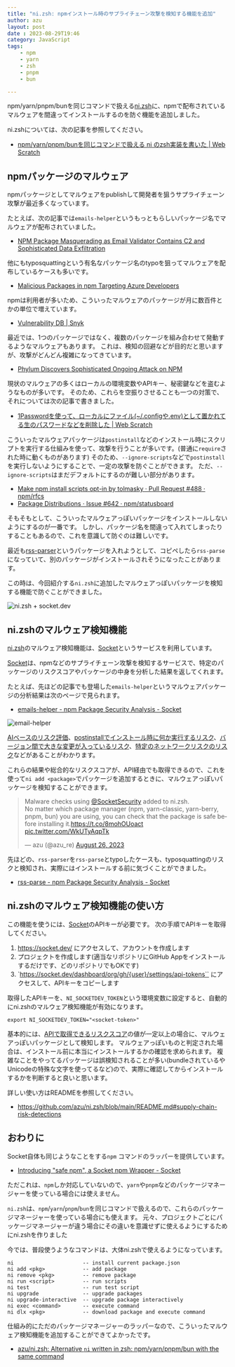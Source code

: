 ```yaml
---
title: "ni.zsh: npmインストール時のサプライチェーン攻撃を検知する機能を追加"
author: azu
layout: post
date : 2023-08-29T19:46
category: JavaScript
tags:
    - npm
    - yarn
    - zsh
    - pnpm
    - bun

---
```


npm/yarn/pnpm/bunを同じコマンドで扱える[ni.zsh](https://github.com/azu/ni.zsh)に、npmで配布されているマルウェアを間違ってインストールするのを防ぐ機能を追加しました。

ni.zshについては、次の記事を参照してください。

- [npm/yarn/pnpm/bunを同じコマンドで扱える ni のzsh実装を書いた | Web Scratch](https://efcl.info/2023/03/24/ni/)

## npmパッケージのマルウェア

npmパッケージとしてマルウェアをpublishして開発者を狙うサプライチェーン攻撃が最近多くなっています。

たとえば、次の記事では`emails-helper`というもっともらしいパッケージ名でマルウェアが配布されていました。

- [NPM Package Masquerading as Email Validator Contains C2 and Sophisticated Data Exfiltration](https://blog.phylum.io/npm-emails-validator-package-malware/)

他にもtyposquattingという有名なパッケージ名のtypoを狙ってマルウェアを配布しているケースも多いです。

- [Malicious Packages in npm Targeting Azure Developers](https://jfrog.com/blog/large-scale-npm-attack-targets-azure-developers-with-malicious-packages/)

npmは利用者が多いため、こういったマルウェアのパッケージが月に数百件とかの単位で増えています。

- [Vulnerability DB | Snyk](https://security.snyk.io/vuln/npm/)

最近では、1つのパッケージではなく、複数のパッケージを組み合わせて発動するようなマルウェアもあります。
これは、検知の回避などが目的だと思いますが、攻撃がどんどん複雑になってきています。

- [Phylum Discovers Sophisticated Ongoing Attack on NPM](https://blog.phylum.io/sophisticated-ongoing-attack-discovered-on-npm/)

現状のマルウェアの多くはローカルの環境変数やAPIキー、秘密鍵などを盗むようなものが多いです。
そのため、これらを空振りさせることも一つの対策で、それについては次の記事で書きました。

- [1Passwordを使って、ローカルにファイル(~/.configや.env)として置かれてる生のパスワードなどを削除した | Web Scratch](https://efcl.info/2023/01/31/remove-secret-from-local/)

こういったマルウェアパッケージは`postinstall`などのインストール時にスクリプトを実行する仕組みを使って、攻撃を行うことが多いです。(普通に`require`された時に動くものがあります)
そのため、`--ignore-scripts`などで`postinstall`を実行しないようにすることで、一定の攻撃を防ぐことができます。
ただ、`--ignore-scripts`はまだデフォルトにするのが難しい部分があります。

- [Make npm install scripts opt-in by tolmasky · Pull Request #488 · npm/rfcs](https://github.com/npm/rfcs/pull/488)
- [Package Distributions · Issue #642 · npm/statusboard](https://github.com/npm/statusboard/issues/642)

そもそもとして、こういったマルウェアっぽいパッケージをインストールしないようにするのが一番です。
しかし、パッケージ名を間違って入れてしまったりすることもあるので、これを意識して防ぐのは難しいです。

最近も[rss-parser](https://www.npmjs.com/package/rss-parser)というパッケージを入れようとして、コピペしたら`rss-parse`になっていて、別のパッケージがインストールされそうになったことがあります。

この時は、今回紹介する`ni.zsh`に追加したマルウェアっぽいパッケージを検知する機能で防ぐことができました。

![ni.zsh + socket.dev](https://efcl.info/wp-content/uploads/2023/08/29-1693307427.png)

## ni.zshのマルウェア検知機能

[ni.zsh](https://github.com/azu/ni.zsh)のマルウェア検知機能は、[Socket](https://socket.dev/)というサービスを利用しています。

[Socket](https://socket.dev/)は、npmなどのサプライチェーン攻撃を検知するサービスで、特定のパッケージのリスクスコアやパッケージの中身を分析した結果を返してくれます。

たとえば、先ほどの記事でも登場した`emails-helper`というマルウェアパッケージの分析結果は次のページで見られます。

- [emails-helper - npm Package Security Analysis - Socket](https://socket.dev/npm/package/emails-helper/overview/2.0.20230825132218)

![email-helper](https://efcl.info/wp-content/uploads/2023/08/29-1693307602.png)

[AIベースのリスク評価](https://socket.dev/npm/issue/gptSecurity)、[postinstallでインストール時に何か実行するリスク](https://socket.dev/npm/issue/installScripts)、[バージョン間で大きな変更が入っているリスク](https://socket.dev/npm/issue/majorRefactor)、[特定のネットワークリスクのリスク](https://socket.dev/npm/issue/networkAccess)などがあることがわかります。

これらの結果や総合的なリスクスコアが、API経由でも取得できるので、これを使って`ni add <package>`でパッケージを追加するときに、マルウェアっぽいパッケージを検知することができます。

<blockquote class="twitter-tweet"><p lang="en" dir="ltr">Malware checks using <a href="https://twitter.com/SocketSecurity?ref_src=twsrc%5Etfw">@SocketSecurity</a> added to ni.zsh.<br>No matter which package manager (npm, yarn-classic, yarn-berry, pnpm, bun) you are using, you can check that the package is safe before installing it.<a href="https://t.co/8mohOUoact">https://t.co/8mohOUoact</a> <a href="https://t.co/WkUTyAqpTk">pic.twitter.com/WkUTyAqpTk</a></p>&mdash; azu (@azu_re) <a href="https://twitter.com/azu_re/status/1695239696866316640?ref_src=twsrc%5Etfw">August 26, 2023</a></blockquote>
<script async src="https://platform.twitter.com/widgets.js" charset="utf-8"></script> 

先ほどの、`rss-parser`を`rss-parse`とtypoしたケースも、typosquattingのリスクと検知され、実際にはインストールする前に気づくことができました。

- [rss-parse - npm Package Security Analysis - Socket](https://socket.dev/npm/package/rss-parse/overview/1.0.0)

## ni.zshのマルウェア検知機能の使い方

この機能を使うには、[Socket](https://socket.dev/)のAPIキーが必要です。
次の手順でAPIキーを取得してください。

1. https://socket.dev/ にアクセスして、アカウントを作成します
2. プロジェクトを作成します(適当なリポジトリにGitHub Appをインストールするだけです、どのリポジトリでもOKです)
3. `https://socket.dev/dashboard/org/gh/{user}/settings/api-tokens`` にアクセスして、APIキーをコピーします

取得したAPIキーを、`NI_SOCKETDEV_TOKEN`という環境変数に設定すると、自動的にni.zshのマルウェア検知機能が有効になります。

```
export NI_SOCKETDEV_TOKEN="<socket-token>"
```

基本的には、[APIで取得できるリスクスコア](https://docs.socket.dev/reference/getscorebynpmpackage)の値が一定以上の場合に、マルウェアっぽいパッケージとして検知します。
マルウェアっぽいものと判定された場合は、インストール前に本当にインストールするかの確認を求められます。
複雑なことをやってるパッケージは誤検知されることが多い(bundleされているやUnicodeの特殊な文字を使ってるなど)ので、実際に確認してからインストールするかを判断すると良いと思います。

詳しい使い方はREADMEを参照してください。

- https://github.com/azu/ni.zsh/blob/main/README.md#supply-chain-risk-detections

## おわりに

Socket自体も同じようなことをする`npm` コマンドのラッパーを提供しています。

- [Introducing &quot;safe npm&quot;, a Socket npm Wrapper - Socket](https://socket.dev/blog/introducing-safe-npm)

ただこれは、`npm`しか対応していないので、`yarn`や`pnpm`などのパッケージマネージャーを使っている場合には使えません。

`ni.zsh`は、`npm`/`yarn`/`pnpm`/`bun`を同じコマンドで扱えるので、これらのパッケージマネージャーを使っている場合にも使えます。
元々、プロジェクトごとにパッケージマネージャーが違う場合にその違いを意識せずに使えるようにするためにni.zshを作りました

今では、普段使うようなコマンドは、大体ni.zshで使えるようになっています。

```
ni                      -- install current package.json
ni add <pkg>            -- add package
ni remove <pkg>         -- remove package
ni run <script>         -- run scripts
ni test                 -- run test script
ni upgrade              -- upgrade packages
ni upgrade-interactive  -- upgrade package interactively
ni exec <command>       -- execute command
ni dlx <pkg>            -- download package and execute command
```

仕組み的にただのパッケージマネージャーのラッパーなので、こういったマルウェア検知機能を追加することができてよかったです。

- [azu/ni.zsh: Alternative `ni` written in zsh: npm/yarn/pnpm/bun with the same command](https://github.com/azu/ni.zsh)